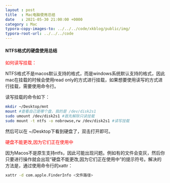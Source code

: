 ```yaml
---
layout : post
title  : Mac电脑使用总结
date   : 2021-05-30 21:00:00 +0000
category : Mac
typora-copy-images-to: ../../../code/xkblog/public/img/
typora-root-url: ../../../code
---
```


#### NTFS格式的硬盘使用总结

<font color='red'>如何读写挂载：</font>

NTFS格式不是macos默认支持的格式，而是windows系统默认支持的格式，因此mac在挂载的时候会使用read only的方式进行挂载，如果想要使用读写的方式进行挂载，需要使用命令行。

读写挂载的命令如下： 

```sh
mkdir ~/Desktop/mnt
mount #查看自己是哪个盘，我的是 /dev/disk2s1
sudo umount /dev/disk2s1 #首先解除只读挂载
sudo mount -t ntfs -o nobrowse,rw /dev/disk2s1 #读写挂载
```

然后可以在 ~/Desktop下看到硬盘了，双击打开即可。

<font color='red'>硬盘不能更改,因为它们正在使用中</font>

因为Macos不是原生支持ntfs，因此可能出现问题。例如有的文件会变灰，然后你只要进行操作就会出现“硬盘不能更改,因为它们正在使用中”的提示符号。解决的方法是，通过使用命令行的xattr：

```sh
xattr -d com.apple.FinderInfo <文件路径>
```



